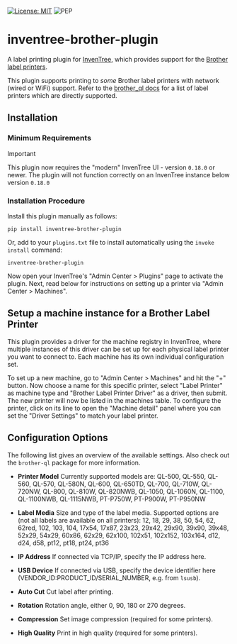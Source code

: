 [![License: MIT](https://img.shields.io/badge/License-MIT-yellow.svg)](https://opensource.org/licenses/MIT)
![PEP](https://github.com/inventree/inventree-python/actions/workflows/pep.yaml/badge.svg)


# inventree-brother-plugin

A label printing plugin for [InvenTree](https://inventree.org), which provides support for the [Brother label printers](https://www.brother.com.au/en/products/all-labellers/labellers).

This plugin supports printing to *some* Brother label printers with network (wired or WiFi) support. Refer to the [brother_ql docs](https://github.com/pklaus/brother_ql/blob/master/brother_ql/models.py) for a list of label printers which are directly supported.

## Installation

### Minimum Requirements

> [!IMPORTANT]
> This plugin now requires the "modern" InvenTree UI - version `0.18.0` or newer. The plugin will not function correctly on an InvenTree instance below version `0.18.0`

### Installation Procedure

Install this plugin manually as follows:

```
pip install inventree-brother-plugin
```

Or, add to your `plugins.txt` file to install automatically using the `invoke install` command:

```
inventree-brother-plugin
```

Now open your InvenTree's "Admin Center > Plugins" page to activate the plugin. Next, read below for instructions on setting up a printer via "Admin Center > Machines".

## Setup a machine instance for a Brother Label Printer

This plugin provides a driver for the machine registry in InvenTree, where multiple instances of this driver can
be set up for each physical label printer you want to connect to. Each machine has its own individual configuration set.

To set up a new machine, go to "Admin Center > Machines" and hit the "+" button. Now choose a name for this specific printer, select "Label Printer" as machine type and "Brother Label Printer Driver" as a driver, then submit. The new printer will now be listed in the machines table. To configure the printer, click on its line to open the "Machine detail" panel where you can set the "Driver Settings" to match your label printer.

## Configuration Options
The following list gives an overview of the available settings. Also check out the `brother-ql` package for more information.

* **Printer Model**
Currently supported models are: 
QL-500, QL-550, QL-560, QL-570, QL-580N, QL-600, QL-650TD, QL-700, QL-710W, QL-720NW, QL-800, QL-810W, QL-820NWB, QL-1050, QL-1060N, QL-1100, QL-1100NWB, QL-1115NWB, PT-P750W, PT-P900W, PT-P950NW

* **Label Media**
Size and type of the label media. Supported options are (not all labels are available on all printers): 
12, 18, 29, 38, 50, 54, 62, 62red, 102, 103, 104, 17x54, 17x87, 23x23, 29x42, 29x90, 39x90, 39x48, 52x29, 54x29, 60x86, 62x29, 62x100, 102x51, 102x152, 103x164, d12, d24, d58, pt12, pt18, pt24, pt36

* **IP Address**
If connected via TCP/IP, specify the IP address here.

* **USB Device**
If connected via USB, specify the device identifier here (VENDOR_ID:PRODUCT_ID/SERIAL_NUMBER, e.g. from `lsusb`).

* **Auto Cut**
Cut label after printing.

* **Rotation**
Rotation angle, either 0, 90, 180 or 270 degrees.

* **Compression**
Set image compression (required for some printers).

* **High Quality**
Print in high quality (required for some printers).
